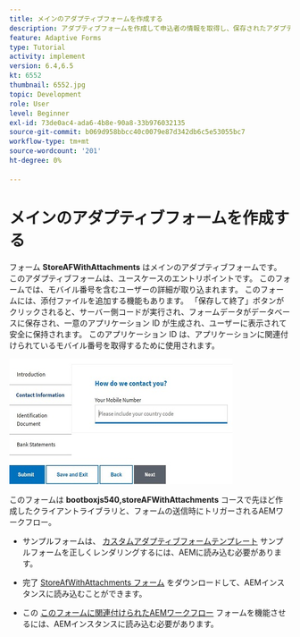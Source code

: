 ```yaml
---
title: メインのアダプティブフォームを作成する
description: アダプティブフォームを作成して申込者の情報を取得し、保存されたアダプティブフォームを取得する
feature: Adaptive Forms
type: Tutorial
activity: implement
version: 6.4,6.5
kt: 6552
thumbnail: 6552.jpg
topic: Development
role: User
level: Beginner
exl-id: 73de0ac4-ada6-4b8e-90a8-33b976032135
source-git-commit: b069d958bbcc40c0079e87d342db6c5e53055bc7
workflow-type: tm+mt
source-wordcount: '201'
ht-degree: 0%

---
```


# メインのアダプティブフォームを作成する

フォーム **StoreAFWithAttachments** はメインのアダプティブフォームです。 このアダプティブフォームは、ユースケースのエントリポイントです。 このフォームでは、モバイル番号を含むユーザーの詳細が取り込まれます。 このフォームには、添付ファイルを追加する機能もあります。 「保存して終了」ボタンがクリックされると、サーバー側コードが実行され、フォームデータがデータベースに保存され、一意のアプリケーション ID が生成され、ユーザーに表示されて安全に保持されます。 このアプリケーション ID は、アプリケーションに関連付けられているモバイル番号を取得するために使用されます。

![メインの申し込みフォーム](assets/6552.JPG)

このフォームは **bootboxjs540,storeAFWithAttachments** コースで先ほど作成したクライアントライブラリと、フォームの送信時にトリガーされるAEMワークフロー。


* サンプルフォームは、 [カスタムアダプティブフォームテンプレート](assets/custom-template-with-page-component.zip) サンプルフォームを正しくレンダリングするには、AEMに読み込む必要があります。

* 完了 [StoreAfWithAttachments フォーム](assets/store-af-with-attachments-form.zip) をダウンロードして、AEMインスタンスに読み込むことができます。

* この [このフォームに関連付けられたAEMワークフロー](assets/workflow-model-store-af-with-attachments.zip) フォームを機能させるには、AEMインスタンスに読み込む必要があります。
